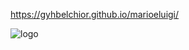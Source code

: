 https://gyhbelchior.github.io/marioeluigi/


![logo](https://github.com/gyhbelchior/marioeluigi/assets/124063494/4753d797-5692-43f5-b407-699aa358c9ea)
